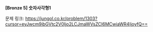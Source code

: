 **[Bronze 5] 숫자사각형1**

문제 링크: https://jungol.co.kr/problem/1303?cursor=eyJwcm9ibGVtc2V0Ijo2LCJmaWVsZCI6MCwiaWR4IjoyfQ==
